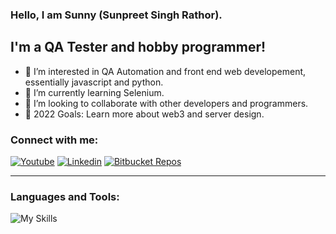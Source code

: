 ### Hello, I am Sunny (Sunpreet Singh Rathor).

## I'm a QA Tester and hobby programmer!
- 👀 I’m interested in QA Automation and front end web developement, essentially javascript and python.
- 🌱 I’m currently learning Selenium.
- 👯 I’m looking to collaborate with other developers and programmers.
- 🥅 2022 Goals: Learn more about web3 and server design.

### Connect with me:
[![Youtube](https://cdn.jsdeliver.net/npm/simple-icons@v9/icons/youtube.svg/FF0000 "Youtube Channel")][1]
[![Linkedin](https://cdn.jsdeliver.net/npm/simple-icons@v9/icons/linkedin.svg/0A66C2 "Linkedin")][2]
[![Bitbucket Repos](https://cdn.jsdeliver.net/npm/simple-icons@v9/icons/bitbucket.svg/0052CC "Bitbucket Repos")][3]

---

### Languages and Tools:
![My Skills](https://skillicons.dev/icons?i=nodejs,html,css,java,py,git,bash,bootstrap,c,cpp,eclipse,express,fastapi,graphql,linux,maven,mongodb,postman,pug,regex,selenium,tailwind,vim,vscode&perline=20)

[1]: https://www.youtube.com/@SunpreetRathor/featured
[2]: https://www.linkedin.com/in/rathorsunpreet/
[3]: https://bitbucket.org/rathorsunpreet/workspace/repositories/
